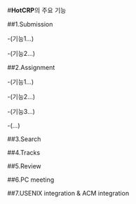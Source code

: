 #**HotCRP**의 주요 기능



##1.Submission

-(기능1...)

-(기능2...)

##2.Assignment

-(기능1...)

-(기능2...)

-(기능3...)

-(...)

##3.Search


##4.Tracks


##5.Review


##6.PC meeting


##7.USENIX integration & ACM integration


